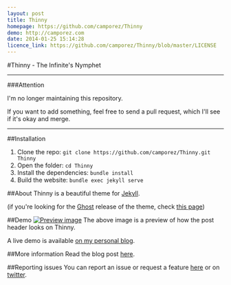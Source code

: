 ```yaml
---
layout: post
title: Thinny
homepage: https://github.com/camporez/Thinny
demo: http://camporez.com
date: 2014-01-25 15:14:28
licence_link: https://github.com/camporez/Thinny/blob/master/LICENSE
---
```

#Thinny - The Infinite's Nymphet


----

###Attention

I'm no longer maintaining this repository.

If you want to add something, feel free to send a pull request, which I'll see if it's okay and merge.

----

##Installation
1. Clone the repo: `git clone https://github.com/camporez/Thinny.git Thinny`
2. Open the folder: `cd Thinny`
3. Install the dependencies: `bundle install`
4. Build the website: `bundle exec jekyll serve`

##About
Thinny is a beautiful theme for [Jekyll](http://jekyllrb.com/).

(if you're looking for the [Ghost](http://ghost.org) release of the theme, check [this page](https://github.com/camporez/Thinny/releases/tag/v0.3-alexandra))

##Demo
[![Preview image](https://f.cloud.github.com/assets/5755892/2002329/bdb5a052-85ed-11e3-8e00-a892910b6917.png)](http://camporez.github.io/)
The above image is a preview of how the post header looks on Thinny.

A live demo is available [on my personal blog](http://camporez.github.io/).

##More information
Read the blog post [here](http://camporez.github.io/blog/thinny-2/).

##Reporting issues
You can report an issue or request a feature [here](http://github.com/camporez/Thinny/issues) or on [twitter](http://twitter.com/iancamporez).

